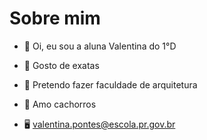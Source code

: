 # Sobre mim
- :crescent_moon: Oi, eu sou a aluna Valentina do 1°D

- :white_heart: Gosto de exatas

- :black_heart: Pretendo fazer faculdade de arquitetura

- :blue_heart: Amo cachorros

- :desktop_computer: valentina.pontes@escola.pr.gov.br

<!---
tinasartori1/tinasartori1 is a ✨ special ✨ repository because its `README.md` (this file) appears on your GitHub profile.
You can click the Preview link to take a look at your changes.
--->
